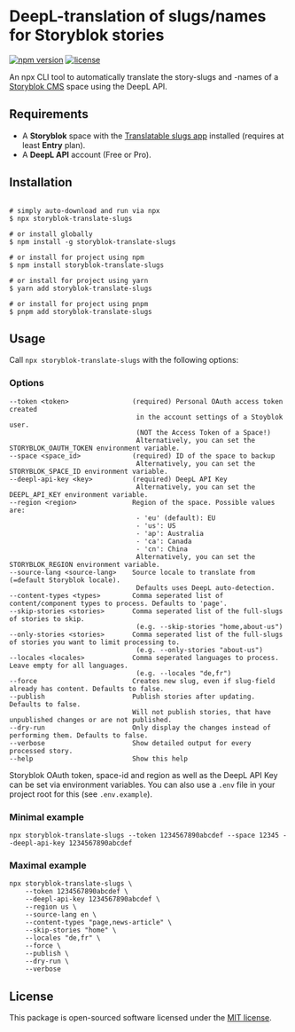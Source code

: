 # DeepL-translation of slugs/names for Storyblok stories

[![npm version](https://img.shields.io/npm/v/storyblok-translate-slugs.svg)](https://www.npmjs.com/package/storyblok-translate-slugs)
[![license](https://img.shields.io/github/license/webflorist/storyblok-translate-slugs)](https://github.com/webflorist/storyblok-translate-slugs/blob/main/LICENSE)

An npx CLI tool to automatically translate the story-slugs and -names of a [Storyblok CMS](https://www.storyblok.com) space using the DeepL API.

## Requirements

- A **Storyblok** space with the [Translatable slugs app](https://www.storyblok.com/apps/translatable-slugs) installed (requires at least **Entry** plan).
- A **DeepL API** account (Free or Pro).

## Installation

```shell

# simply auto-download and run via npx
$ npx storyblok-translate-slugs

# or install globally
$ npm install -g storyblok-translate-slugs

# or install for project using npm
$ npm install storyblok-translate-slugs

# or install for project using yarn
$ yarn add storyblok-translate-slugs

# or install for project using pnpm
$ pnpm add storyblok-translate-slugs
```

## Usage

Call `npx storyblok-translate-slugs` with the following options:

### Options

```text
--token <token>                (required) Personal OAuth access token created
                                in the account settings of a Stoyblok user.
                                (NOT the Access Token of a Space!)
                                Alternatively, you can set the STORYBLOK_OAUTH_TOKEN environment variable.
--space <space_id>             (required) ID of the space to backup
                                Alternatively, you can set the STORYBLOK_SPACE_ID environment variable.
--deepl-api-key <key>          (required) DeepL API Key
                                Alternatively, you can set the DEEPL_API_KEY environment variable.
--region <region>              Region of the space. Possible values are:
                                - 'eu' (default): EU
                                - 'us': US
                                - 'ap': Australia
                                - 'ca': Canada
                                - 'cn': China
                                Alternatively, you can set the STORYBLOK_REGION environment variable.
--source-lang <source-lang>    Source locale to translate from (=default Storyblok locale).
                                Defaults uses DeepL auto-detection.
--content-types <types>        Comma seperated list of content/component types to process. Defaults to 'page'.
--skip-stories <stories>       Comma seperated list of the full-slugs of stories to skip.
                                (e.g. --skip-stories "home,about-us")
--only-stories <stories>       Comma seperated list of the full-slugs of stories you want to limit processing to.
                                (e.g. --only-stories "about-us")
--locales <locales>            Comma seperated languages to process. Leave empty for all languages.
                                (e.g. --locales "de,fr")
--force                        Creates new slug, even if slug-field already has content. Defaults to false.
--publish                      Publish stories after updating. Defaults to false.
                               Will not publish stories, that have unpublished changes or are not published.
--dry-run                      Only display the changes instead of performing them. Defaults to false.
--verbose                      Show detailed output for every processed story.
--help                         Show this help
```

Storyblok OAuth token, space-id and region as well as the DeepL API Key can be set via environment variables. You can also use a `.env` file in your project root for this (see `.env.example`).

### Minimal example

```shell
npx storyblok-translate-slugs --token 1234567890abcdef --space 12345 --deepl-api-key 1234567890abcdef
```

### Maximal example

```shell
npx storyblok-translate-slugs \
    --token 1234567890abcdef \
    --deepl-api-key 1234567890abcdef \
    --region us \
    --source-lang en \
    --content-types "page,news-article" \
    --skip-stories "home" \
    --locales "de,fr" \
    --force \
    --publish \
    --dry-run \
    --verbose
```

## License

This package is open-sourced software licensed under the [MIT license](https://github.com/webflorist/storyblok-translate-slugs/blob/main/LICENSE).
